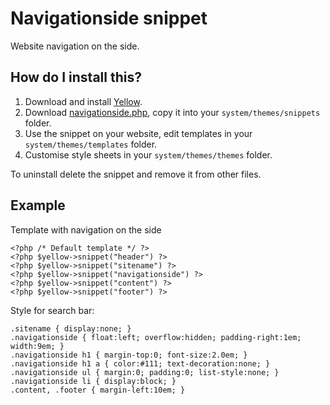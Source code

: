 Navigationside snippet
======================
Website navigation on the side.

How do I install this?
----------------------
1. Download and install [Yellow](https://github.com/datenstrom/yellow/).  
2. Download [navigationside.php](navigationside.php?raw=true), copy it into your `system/themes/snippets` folder.  
3. Use the snippet on your website, edit templates in your `system/themes/templates` folder.
4. Customise style sheets in your `system/themes/themes` folder.

To uninstall delete the snippet and remove it from other files.

Example
-------
Template with navigation on the side

    <?php /* Default template */ ?>
    <?php $yellow->snippet("header") ?>
    <?php $yellow->snippet("sitename") ?>
    <?php $yellow->snippet("navigationside") ?>
    <?php $yellow->snippet("content") ?>
    <?php $yellow->snippet("footer") ?>

Style for search bar:

    .sitename { display:none; }
    .navigationside { float:left; overflow:hidden; padding-right:1em; width:9em; }
    .navigationside h1 { margin-top:0; font-size:2.0em; }
    .navigationside h1 a { color:#111; text-decoration:none; }
    .navigationside ul { margin:0; padding:0; list-style:none; }
    .navigationside li { display:block; }
    .content, .footer { margin-left:10em; }